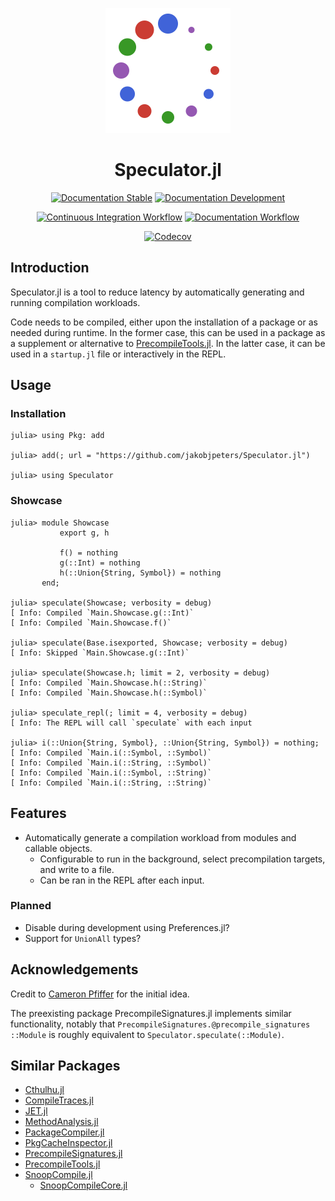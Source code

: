 
<!-- This file is generated by `.github/workflows/create_readme.yml` and should not be edited directly. -->

<div align="center">

<p><img height="200px" src="docs/source/assets/logo.svg"/></p>

# Speculator.jl

[![Documentation Stable](https://img.shields.io/badge/Documentation-stable-blue.svg)](https://jakobjpeters.github.io/Speculator.jl/)
[![Documentation Development](https://img.shields.io/badge/Documentation-development-blue.svg)](https://jakobjpeters.github.io/Speculator.jl/development/)

[![Continuous Integration Workflow](https://github.com/jakobjpeters/Speculator.jl/workflows/Continuous%20Integration/badge.svg)](https://github.com/jakobjpeters/Speculator.jl/actions/workflows/continuous_integration.yml)
[![Documentation Workflow](https://github.com/jakobjpeters/Speculator.jl/workflows/Documentation/badge.svg)](https://github.com/jakobjpeters/Speculator.jl/actions/workflows/documentation.yml)

[![Codecov](https://codecov.io/gh/jakobjpeters/Speculator.jl/graph/badge.svg?token=KNLZXD2MV0)](https://codecov.io/gh/jakobjpeters/Speculator.jl)

</div>

## Introduction

Speculator.jl is a tool to reduce latency by automatically
generating and running compilation workloads.

Code needs to be compiled, either upon the installation of a package or as needed during runtime.
In the former case, this can be used in a package as a supplement or alternative to
[PrecompileTools.jl](https://github.com/JuliaLang/PrecompileTools.jl).
In the latter case, it can be used in a `startup.jl` file or interactively in the REPL.

## Usage

### Installation

```julia-repl
julia> using Pkg: add

julia> add(; url = "https://github.com/jakobjpeters/Speculator.jl")

julia> using Speculator
```

### Showcase

```julia-repl
julia> module Showcase
           export g, h

           f() = nothing
           g(::Int) = nothing
           h(::Union{String, Symbol}) = nothing
       end;

julia> speculate(Showcase; verbosity = debug)
[ Info: Compiled `Main.Showcase.g(::Int)`
[ Info: Compiled `Main.Showcase.f()`

julia> speculate(Base.isexported, Showcase; verbosity = debug)
[ Info: Skipped `Main.Showcase.g(::Int)`

julia> speculate(Showcase.h; limit = 2, verbosity = debug)
[ Info: Compiled `Main.Showcase.h(::String)`
[ Info: Compiled `Main.Showcase.h(::Symbol)`

julia> speculate_repl(; limit = 4, verbosity = debug)
[ Info: The REPL will call `speculate` with each input

julia> i(::Union{String, Symbol}, ::Union{String, Symbol}) = nothing;
[ Info: Compiled `Main.i(::Symbol, ::Symbol)`
[ Info: Compiled `Main.i(::String, ::Symbol)`
[ Info: Compiled `Main.i(::Symbol, ::String)`
[ Info: Compiled `Main.i(::String, ::String)`
```

## Features

- Automatically generate a compilation workload from modules and callable objects.
    - Configurable to run in the background, select precompilation targets, and write to a file.
    - Can be ran in the REPL after each input.

### Planned

- Disable during development using Preferences.jl?
- Support for `UnionAll` types?

## Acknowledgements

Credit to [Cameron Pfiffer](https://github.com/cpfiffer) for the initial idea.

The preexisting package PrecompileSignatures.jl implements similar functionality,
notably that `PrecompileSignatures.@precompile_signatures ::Module`
is roughly equivalent to `Speculator.speculate(::Module)`.

## Similar Packages

- [Cthulhu.jl](https://github.com/JuliaDebug/Cthulhu.jl)
- [CompileTraces.jl](https://github.com/serenity4/CompileTraces.jl)
- [JET.jl](https://github.com/aviatesk/JET.jl)
- [MethodAnalysis.jl](https://github.com/timholy/MethodAnalysis.jl)
- [PackageCompiler.jl](https://github.com/JuliaLang/PackageCompiler.jl)
- [PkgCacheInspector.jl](https://github.com/timholy/PkgCacheInspector.jl)
- [PrecompileSignatures.jl](https://github.com/rikhuijzer/PrecompileSignatures.jl)
- [PrecompileTools.jl](https://github.com/JuliaLang/PrecompileTools.jl)
- [SnoopCompile.jl](https://github.com/timholy/SnoopCompile.jl)
    - [SnoopCompileCore.jl](https://github.com/timholy/SnoopCompile.jl/tree/master/SnoopCompileCore)
